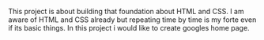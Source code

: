 This project is about building that foundation about HTML and CSS. I am aware of HTML and CSS already but repeating time by time is my forte even if its basic things. In this project i would like to create googles home page.
